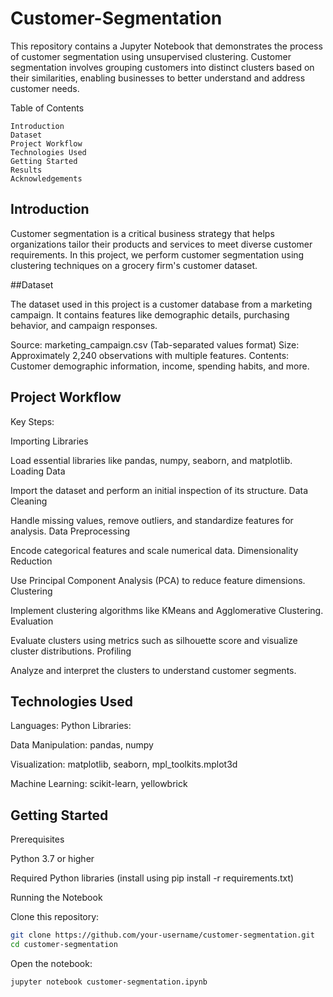 # Customer-Segmentation

This repository contains a Jupyter Notebook that demonstrates the process of customer segmentation using unsupervised clustering. Customer segmentation involves grouping customers into distinct clusters based on their similarities, enabling businesses to better understand and address customer needs.

Table of Contents
```Table of Contents
Introduction
Dataset
Project Workflow
Technologies Used
Getting Started
Results
Acknowledgements
```

## Introduction

Customer segmentation is a critical business strategy that helps organizations tailor their products and services to meet diverse customer requirements. In this project, we perform customer segmentation using clustering techniques on a grocery firm's customer dataset.

##Dataset

The dataset used in this project is a customer database from a marketing campaign. It contains features like demographic details, purchasing behavior, and campaign responses.

Source: marketing_campaign.csv (Tab-separated values format)
Size: Approximately 2,240 observations with multiple features.
Contents: Customer demographic information, income, spending habits, and more.

## Project Workflow

Key Steps:

Importing Libraries

  Load essential libraries like pandas, numpy, seaborn, and matplotlib.
Loading Data

  Import the dataset and perform an initial inspection of its structure.
Data Cleaning

  Handle missing values, remove outliers, and standardize features for analysis.
Data Preprocessing

  Encode categorical features and scale numerical data.
Dimensionality Reduction

  Use Principal Component Analysis (PCA) to reduce feature dimensions.
Clustering

  Implement clustering algorithms like KMeans and Agglomerative Clustering.
Evaluation

  Evaluate clusters using metrics such as silhouette score and visualize cluster distributions.
Profiling

  Analyze and interpret the clusters to understand customer segments.

## Technologies Used

Languages: Python
Libraries:

Data Manipulation: pandas, numpy

Visualization: matplotlib, seaborn, mpl_toolkits.mplot3d

Machine Learning: scikit-learn, yellowbrick

## Getting Started

Prerequisites

Python 3.7 or higher

Required Python libraries (install using pip install -r requirements.txt)

Running the Notebook

Clone this repository:
```bash
git clone https://github.com/your-username/customer-segmentation.git
cd customer-segmentation
```

Open the notebook:
```bash
jupyter notebook customer-segmentation.ipynb
```

